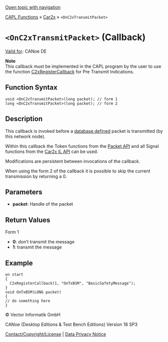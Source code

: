 [Open topic with navigation](../../../../../CANoeDEFamily.htm#Topics/CAPLFunctions/Car2x/Callbacks/CAPLfunctionC2xOnC2xTransmitPacket.md)

[CAPL Functions](../../CAPLfunctions.md) » [Car2x](../CAPLfunctionsCar2xOverview.md) » `<OnC2xTransmitPacket>`

# `<OnC2xTransmitPacket>` (Callback)

[Valid for](../../../Shared/FeatureAvailability.md):  CANoe DE

**Note**  
This callback must be implemented in the CAPL program by the user to use the function [C2xRegisterCallback](../Functions/CAPLfunctionC2xRegisterCallback.md) for Pre Transmit Indications.

## Function Syntax

```plaintext
void <OnC2xTransmitPacket>(long packet); // form 1
long <OnC2xTransmitPacket>(long packet); // form 2
```

## Description

This callback is invoked before a [database defined](../../../CANoeCANalyzer/Car2x/windows/NetworkExplorer/NetworkExplorerSignalSending.md) packet is transmitted (by this network node).

Within this callback the Token functions from the [Packet API](../CAPLfunctionsCar2xOverview.md#PacketAPI) and all Signal functions from the [Car2x IL API](../CAPLfunctionsCar2xOverview.md#SignalAPI) can be used.

Modifications are persistent between invocations of the callback.

When using the form 2 of the callback it is possible to skip the current transmission by returning a 0.

## Parameters

- **packet**: Handle of the packet

## Return Values

Form 1

- **0**: don’t transmit the message
- **1**: transmit the message

## Example

```plaintext
on start
{
  C2xRegisterCallback(1, "OnTxBSM", "BasicSafetyMessage");
}
void OnTxBSM(LONG packet)
{
// do something here
}
```

© Vector Informatik GmbH

CANoe (Desktop Editions & Test Bench Editions) Version 18 SP3

[Contact/Copyright/License](../../../Shared/ContactCopyrightLicense.md) | [Data Privacy Notice](https://www.vector.com/int/en/company/get-info/privacy-policy/)